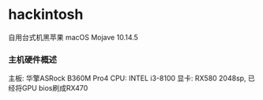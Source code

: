 # hackintosh
自用台式机黑苹果 macOS Mojave 10.14.5
### 主机硬件概述
主板: 华擎ASRock B360M Pro4
CPU: INTEL i3-8100
显卡: RX580 2048sp, 已经将GPU bios刷成RX470

